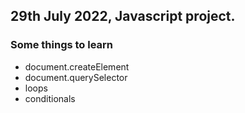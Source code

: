 ## 29th July 2022, Javascript project.

### Some things to learn
- document.createElement
- document.querySelector
- loops
- conditionals